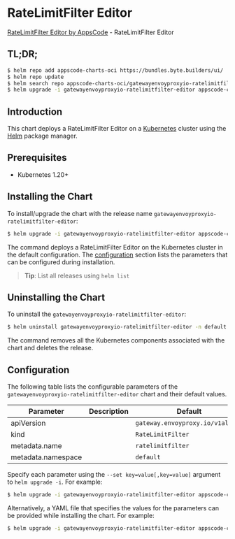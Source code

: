# RateLimitFilter Editor

[RateLimitFilter Editor by AppsCode](https://appscode.com) - RateLimitFilter Editor

## TL;DR;

```bash
$ helm repo add appscode-charts-oci https://bundles.byte.builders/ui/
$ helm repo update
$ helm search repo appscode-charts-oci/gatewayenvoyproxyio-ratelimitfilter-editor --version=v0.13.0
$ helm upgrade -i gatewayenvoyproxyio-ratelimitfilter-editor appscode-charts-oci/gatewayenvoyproxyio-ratelimitfilter-editor -n default --create-namespace --version=v0.13.0
```

## Introduction

This chart deploys a RateLimitFilter Editor on a [Kubernetes](http://kubernetes.io) cluster using the [Helm](https://helm.sh) package manager.

## Prerequisites

- Kubernetes 1.20+

## Installing the Chart

To install/upgrade the chart with the release name `gatewayenvoyproxyio-ratelimitfilter-editor`:

```bash
$ helm upgrade -i gatewayenvoyproxyio-ratelimitfilter-editor appscode-charts-oci/gatewayenvoyproxyio-ratelimitfilter-editor -n default --create-namespace --version=v0.13.0
```

The command deploys a RateLimitFilter Editor on the Kubernetes cluster in the default configuration. The [configuration](#configuration) section lists the parameters that can be configured during installation.

> **Tip**: List all releases using `helm list`

## Uninstalling the Chart

To uninstall the `gatewayenvoyproxyio-ratelimitfilter-editor`:

```bash
$ helm uninstall gatewayenvoyproxyio-ratelimitfilter-editor -n default
```

The command removes all the Kubernetes components associated with the chart and deletes the release.

## Configuration

The following table lists the configurable parameters of the `gatewayenvoyproxyio-ratelimitfilter-editor` chart and their default values.

|     Parameter      | Description |                   Default                   |
|--------------------|-------------|---------------------------------------------|
| apiVersion         |             | <code>gateway.envoyproxy.io/v1alpha1</code> |
| kind               |             | <code>RateLimitFilter</code>                |
| metadata.name      |             | <code>ratelimitfilter</code>                |
| metadata.namespace |             | <code>default</code>                        |


Specify each parameter using the `--set key=value[,key=value]` argument to `helm upgrade -i`. For example:

```bash
$ helm upgrade -i gatewayenvoyproxyio-ratelimitfilter-editor appscode-charts-oci/gatewayenvoyproxyio-ratelimitfilter-editor -n default --create-namespace --version=v0.13.0 --set apiVersion=gateway.envoyproxy.io/v1alpha1
```

Alternatively, a YAML file that specifies the values for the parameters can be provided while
installing the chart. For example:

```bash
$ helm upgrade -i gatewayenvoyproxyio-ratelimitfilter-editor appscode-charts-oci/gatewayenvoyproxyio-ratelimitfilter-editor -n default --create-namespace --version=v0.13.0 --values values.yaml
```
